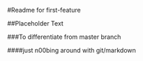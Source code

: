 #Readme for first-feature

##Placeholder Text

###To differentiate from master branch


####just n00bing around with git/markdown 


